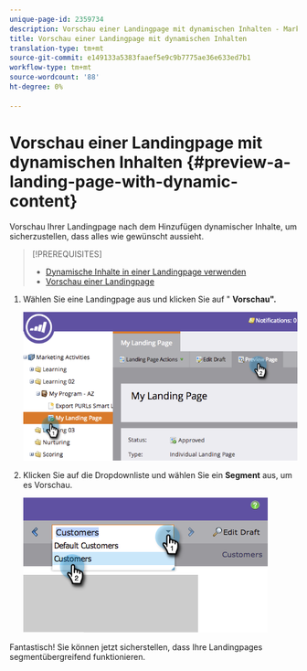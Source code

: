 ```yaml
---
unique-page-id: 2359734
description: Vorschau einer Landingpage mit dynamischen Inhalten - Marketing Docs - Produktdokumentation
title: Vorschau einer Landingpage mit dynamischen Inhalten
translation-type: tm+mt
source-git-commit: e149133a5383faaef5e9c9b7775ae36e633ed7b1
workflow-type: tm+mt
source-wordcount: '88'
ht-degree: 0%

---
```



# Vorschau einer Landingpage mit dynamischen Inhalten {#preview-a-landing-page-with-dynamic-content}

Vorschau Ihrer Landingpage nach dem Hinzufügen dynamischer Inhalte, um sicherzustellen, dass alles wie gewünscht aussieht.

>[!PREREQUISITES]
>
>* [Dynamische Inhalte in einer Landingpage verwenden](../../../../product-docs/demand-generation/landing-pages/personalizing-landing-pages/use-dynamic-content-in-a-landing-page.md)
>* [Vorschau einer Landingpage](preview-a-landing-page.md)

>



1. Wählen Sie eine Landingpage aus und klicken Sie auf &quot; **Vorschau&quot;.**

   ![](assets/image2014-9-17-16-3a9-3a55.png)

1. Klicken Sie auf die Dropdownliste und wählen Sie ein **Segment** aus, um es Vorschau.

   ![](assets/image2014-9-25-15-3a34-3a40.png)

Fantastisch! Sie können jetzt sicherstellen, dass Ihre Landingpages segmentübergreifend funktionieren.